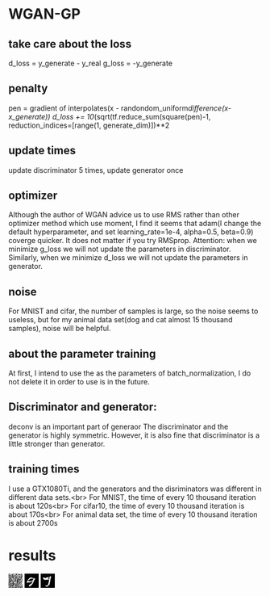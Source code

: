 # WGAN-GP
## take care about the loss
d_loss = y_generate - y_real
g_loss = -y_generate
## penalty
pen = gradient of interpolates(x - randondom_uniform*difference(x-x_generate))
d_loss += 10*(sqrt(tf.reduce_sum(square(pen)-1, reduction_indices=[range(1, generate_dim)])**2
## update times
update discriminator 5 times, update generator once
## optimizer
Although the author of WGAN advice us to use RMS rather than other optimizer method which use moment, I find it seems that adam(I change the default hyperparameter, and set learning_rate=1e-4, alpha=0.5, beta=0.9) coverge quicker. It does not matter if you try RMSprop. Attention: when we minimize g_loss we will not update the parameters in discriminator. Similarly, when we minimize d_loss we will not update the parameters in generator.
## noise
For MNIST and cifar, the number of samples is large, so the noise seems to useless, but for my animal data set(dog and cat almost 15 thousand samples), noise will be helpful.
## about the parameter training
At first, I intend to use the as the parameters of batch_normalization, I do not delete it in order to use is in the future.
## Discriminator and generator:
deconv is an important part of generaor
The discriminator and the generator is highly symmetric. However, it is also fine that discriminator is a little stronger than generator.
## training times
I use a GTX1080Ti, and the generators and the disriminators was different in different data sets.\<br>
For MNIST, the time of every 10 thousand iteration is about 120s\<br>
For cifar10, the time of every 10 thousand iteration is about 170s\<br>
For animal data set, the time of every 10 thousand iteration is about 2700s
# results 
![image](https://github.com/learnerRen/WGAN-GP/blob/master/WGAN_MNIST/image_out/random_image/ramdom0.jpg)
![image](https://github.com/learnerRen/WGAN-GP/blob/master/WGAN_MNIST/image_out/random_image/ramdom50000.jpg)
![image](https://github.com/learnerRen/WGAN-GP/blob/master/WGAN_MNIST/image_out/random_image/ramdom100000.jpg)

